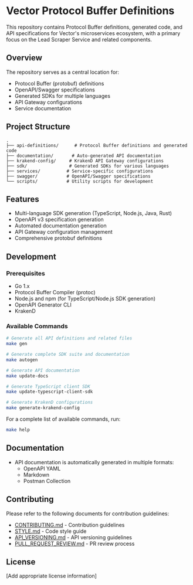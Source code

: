 # Vector Protocol Buffer Definitions

This repository contains Protocol Buffer definitions, generated code, and API specifications for Vector's microservices ecosystem, with a primary focus on the Lead Scraper Service and related components.

## Overview

The repository serves as a central location for:
- Protocol Buffer (protobuf) definitions
- OpenAPI/Swagger specifications
- Generated SDKs for multiple languages
- API Gateway configurations
- Service documentation

## Project Structure

```
.
├── api-definitions/      # Protocol Buffer definitions and generated code
├── documentation/       # Auto-generated API documentation
├── krakend-config/     # KrakenD API Gateway configurations
├── sdk/                # Generated SDKs for various languages
├── services/          # Service-specific configurations
├── swagger/           # OpenAPI/Swagger specifications
└── scripts/           # Utility scripts for development
```

## Features

- Multi-language SDK generation (TypeScript, Node.js, Java, Rust)
- OpenAPI v3 specification generation
- Automated documentation generation
- API Gateway configuration management
- Comprehensive protobuf definitions

## Development

### Prerequisites

- Go 1.x
- Protocol Buffer Compiler (protoc)
- Node.js and npm (for TypeScript/Node.js SDK generation)
- OpenAPI Generator CLI
- KrakenD

### Available Commands

```bash
# Generate all API definitions and related files
make gen

# Generate complete SDK suite and documentation
make autogen

# Generate API documentation
make update-docs

# Generate TypeScript client SDK
make update-typescript-client-sdk

# Generate KrakenD configurations
make generate-krakend-config
```

For a complete list of available commands, run:
```bash
make help
```

## Documentation

- API documentation is automatically generated in multiple formats:
  - OpenAPI YAML
  - Markdown
  - Postman Collection

## Contributing

Please refer to the following documents for contribution guidelines:
- [CONTRIBUTING.md](CONTRIBUTING.md) - Contribution guidelines
- [STYLE.md](STYLE.md) - Code style guide
- [API_VERSIONING.md](API_VERSIONING.md) - API versioning guidelines
- [PULL_REQUEST_REVIEW.md](PULL_REQUEST_REVIEW.md) - PR review process

## License

[Add appropriate license information]